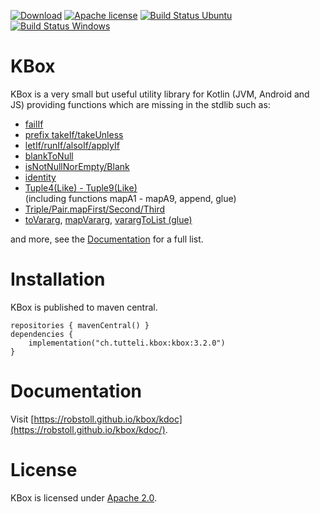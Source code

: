 <!-- for main -->

[![Download](https://img.shields.io/badge/Download-3.2.0-%23007ec6)](https://central.sonatype.com/artifact/ch.tutteli.kbox/kbox/3.2.0)
[![Apache license](https://img.shields.io/badge/license-Apache%202.0-brightgreen.svg)](http://opensource.org/licenses/Apache2.0)
[![Build Status Ubuntu](https://github.com/robstoll/kbox/actions/workflows/build-ubuntu.yml/badge.svg?event=push)](https://github.com/robstoll/kbox/actions/workflows/build-ubuntu.yml)
[![Build Status Windows](https://github.com/robstoll/kbox/actions/workflows/build-windows.yml/badge.svg?event=push)](https://github.com/robstoll/kbox/actions/workflows/build-windows.yml)

<!-- for a specific release -->
<!--
[![Download](https://img.shields.io/badge/Download-3.2.0-%23007ec6)](https://central.sonatype.com/artifact/ch.tutteli.kbox/kbox/3.2.0)
[![Apache license](https://img.shields.io/badge/license-Apache%202.0-brightgreen.svg)](http://opensource.org/licenses/Apache2.0)
-->

# KBox

KBox is a very small but useful utility library for Kotlin (JVM, Android and JS) providing functions which are missing
in the stdlib such as:

- [failIf](https://github.com/robstoll/kbox/tree/main/src/commonMain/kotlin/ch/tutteli/kbox/failIf.kt)
- [prefix takeIf/takeUnless](https://github.com/robstoll/kbox/tree/main/src/commonMain/kotlin/ch/tutteli/kbox/takeIf.kt)
- [letIf/runIf/alsoIf/applyIf](https://github.com/robstoll/kbox/tree/main/src/commonMain/kotlin/ch/tutteli/kbox/xyzIf.kt)
- [blankToNull](https://github.com/robstoll/kbox/tree/main/src/commonMain/kotlin/ch/tutteli/kbox/blankToNull.kt)
- [isNotNullNorEmpty/Blank](https://github.com/robstoll/kbox/tree/main/src/commonMain/kotlin/ch/tutteli/kbox/isNotNullAndNot.kt)
- [identity](https://github.com/robstoll/kbox/tree/main/src/commonMain/kotlin/ch/tutteli/kbox/identity.kt)
- [Tuple4(Like) - Tuple9(Like)](https://github.com/robstoll/kbox/tree/main/src/commonMain/generated/kotlin/ch/tutteli/kbox)  
  (including functions mapA1 - mapA9, append, glue)
- [Triple/Pair.mapFirst/Second/Third](https://github.com/robstoll/kbox/tree/main/src/commonMain/generated/kotlin/ch/tutteli/kbox/tupleMap.kt#L12)
- [toVararg](https://github.com/robstoll/kbox/tree/main/src/commonMain/generated/kotlin/ch/tutteli/kbox/toVararg.kt), [mapVararg](https://github.com/robstoll/kbox/tree/main/src/commonMain/generated/kotlin/ch/tutteli/kbox/mapVararg.kt), [varargToList (glue)](https://github.com/robstoll/kbox/tree/main/src/commonMain/generated/kotlin/ch/tutteli/kbox/varargToList.kt)

and more, see the [Documentation](https://robstoll.github.io/kbox/kdoc/) for a full list.

# Installation

KBox is published to maven central.

```
repositories { mavenCentral() }
dependencies {
    implementation("ch.tutteli.kbox:kbox:3.2.0")
}
```

# Documentation

Visit [https://robstoll.github.io/kbox/kdoc](https://robstoll.github.io/kbox/kdoc/).

# License

KBox is licensed under [Apache 2.0](http://opensource.org/licenses/Apache2.0).

